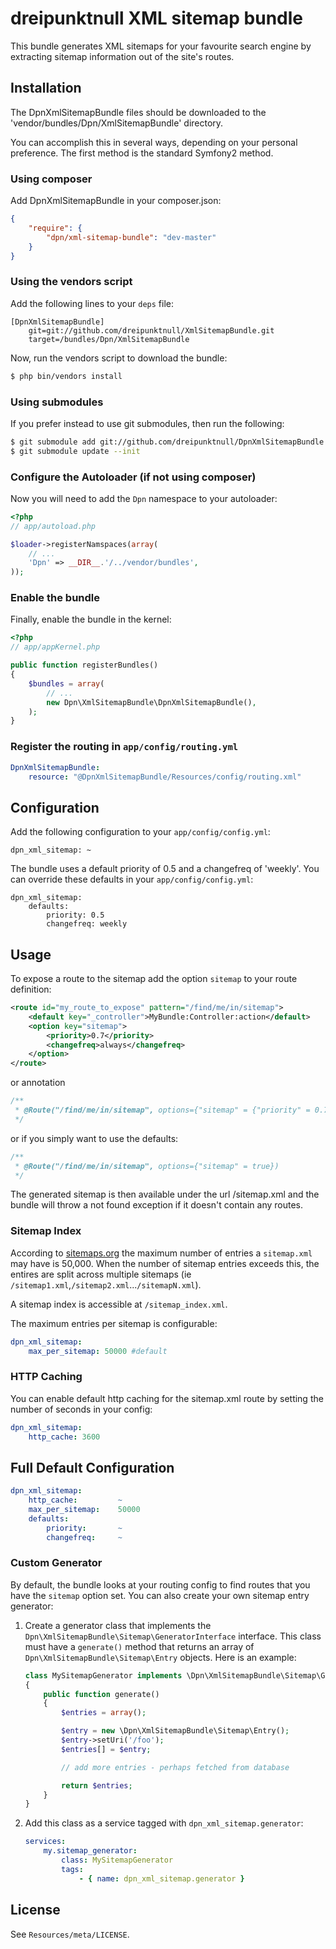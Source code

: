 # dreipunktnull XML sitemap bundle

This bundle generates XML sitemaps for your favourite search engine by extracting
sitemap information out of the site's routes.

## Installation

The DpnXmlSitemapBundle files should be downloaded to the
'vendor/bundles/Dpn/XmlSitemapBundle' directory.

You can accomplish this in several ways, depending on your personal preference.
The first method is the standard Symfony2 method.

### Using composer

Add DpnXmlSitemapBundle in your composer.json:

```json
{
    "require": {
        "dpn/xml-sitemap-bundle": "dev-master"
    }
}
```

### Using the vendors script

Add the following lines to your `deps` file:

```
[DpnXmlSitemapBundle]
    git=git://github.com/dreipunktnull/XmlSitemapBundle.git
    target=/bundles/Dpn/XmlSitemapBundle
```

Now, run the vendors script to download the bundle:

``` bash
$ php bin/vendors install
```

### Using submodules

If you prefer instead to use git submodules, then run the following:

``` bash
$ git submodule add git://github.com/dreipunktnull/DpnXmlSitemapBundle.git vendor/bundles/Dpn/XmlSitemapBundle
$ git submodule update --init
```

### Configure the Autoloader (if not using composer)

Now you will need to add the `Dpn` namespace to your autoloader:

``` php
<?php
// app/autoload.php

$loader->registerNamspaces(array(
    // ...
    'Dpn' => __DIR__.'/../vendor/bundles',
));
```

### Enable the bundle

Finally, enable the bundle in the kernel:

```php
<?php
// app/appKernel.php

public function registerBundles()
{
    $bundles = array(
        // ...
        new Dpn\XmlSitemapBundle\DpnXmlSitemapBundle(),
    );
}
```

### Register the routing in `app/config/routing.yml`

```yml
DpnXmlSitemapBundle:
    resource: "@DpnXmlSitemapBundle/Resources/config/routing.xml"
```

## Configuration

Add the following configuration to your `app/config/config.yml`:

    dpn_xml_sitemap: ~

The bundle uses a default priority of 0.5 and a changefreq of 'weekly'. You can
override these defaults in your `app/config/config.yml`:

    dpn_xml_sitemap:
        defaults:
            priority: 0.5
            changefreq: weekly

## Usage

To expose a route to the sitemap add the option `sitemap` to your route definition:

```xml
<route id="my_route_to_expose" pattern="/find/me/in/sitemap">
    <default key="_controller">MyBundle:Controller:action</default>
    <option key="sitemap">
        <priority>0.7</priority>
        <changefreq>always</changefreq>
    </option>
</route>
```

or annotation

```php
/**
 * @Route("/find/me/in/sitemap", options={"sitemap" = {"priority" = 0.7, "changefreq" => "weekly"}})
 */
```

or if you simply want to use the defaults:

```php
/**
 * @Route("/find/me/in/sitemap", options={"sitemap" = true})
 */
```

The generated sitemap is then available under the url /sitemap.xml and the bundle will throw a not found exception
if it doesn't contain any routes.

### Sitemap Index

According to [sitemaps.org](http://www.sitemaps.org/protocol.html#index) the maximum number of entries a `sitemap.xml`
may have is 50,000.  When the number of sitemap entries exceeds this, the entires are split across multiple sitemaps
(ie `/sitemap1.xml`,`/sitemap2.xml`...`/sitemapN.xml`).

A sitemap index is accessible at `/sitemap_index.xml`.

The maximum entries per sitemap is configurable:

```yaml
dpn_xml_sitemap:
    max_per_sitemap: 50000 #default
```

### HTTP Caching

You can enable default http caching for the sitemap.xml route by setting the number of seconds in your config:

```yaml
dpn_xml_sitemap:
    http_cache: 3600
```

## Full Default Configuration

```yaml
dpn_xml_sitemap:
    http_cache:         ~
    max_per_sitemap:    50000
    defaults:
        priority:       ~
        changefreq:     ~
```

### Custom Generator

By default, the bundle looks at your routing config to find routes that you have the `sitemap` option set.  You can also
create your own sitemap entry generator:

1. Create a generator class that implements the `Dpn\XmlSitemapBundle\Sitemap\GeneratorInterface` interface.  This class
must have a `generate()` method that returns an array of `Dpn\XmlSitemapBundle\Sitemap\Entry` objects.  Here is an
example:

    ```php
    class MySitemapGenerator implements \Dpn\XmlSitemapBundle\Sitemap\GeneratorInterface
    {
        public function generate()
        {
            $entries = array();

            $entry = new \Dpn\XmlSitemapBundle\Sitemap\Entry();
            $entry->setUri('/foo');
            $entries[] = $entry;

            // add more entries - perhaps fetched from database

            return $entries;
        }
    }
    ```

2. Add this class as a service tagged with `dpn_xml_sitemap.generator`:

    ```yaml
    services:
        my.sitemap_generator:
            class: MySitemapGenerator
            tags:
                - { name: dpn_xml_sitemap.generator }
    ```

## License

See `Resources/meta/LICENSE`.
